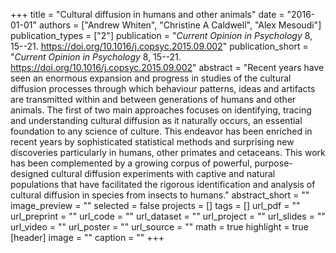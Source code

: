 +++
title = "Cultural diffusion in humans and other animals"
date = "2016-01-01"
authors = ["Andrew Whiten", "Christine A Caldwell", "Alex Mesoudi"]
publication_types = ["2"]
publication = "_Current Opinion in Psychology_ 8, 15--21. https://doi.org/10.1016/j.copsyc.2015.09.002"
publication_short = "_Current Opinion in Psychology_ 8, 15--21. https://doi.org/10.1016/j.copsyc.2015.09.002"
abstract = "Recent years have seen an enormous expansion and progress in studies of the cultural diffusion processes through which behaviour patterns, ideas and artifacts are transmitted within and between generations of humans and other animals. The first of two main approaches focuses on identifying, tracing and understanding cultural diffusion as it naturally occurs, an essential foundation to any science of culture. This endeavor has been enriched in recent years by sophisticated statistical methods and surprising new discoveries particularly in humans, other primates and cetaceans. This work has been complemented by a growing corpus of powerful, purpose-designed cultural diffusion experiments with captive and natural populations that have facilitated the rigorous identification and analysis of cultural diffusion in species from insects to humans."
abstract_short = ""
image_preview = ""
selected = false
projects = []
tags = []
url_pdf = ""
url_preprint = ""
url_code = ""
url_dataset = ""
url_project = ""
url_slides = ""
url_video = ""
url_poster = ""
url_source = ""
math = true
highlight = true
[header]
image = ""
caption = ""
+++
